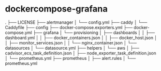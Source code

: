 # dockercompose-grafana
. ├── LICENSE ├── alertmanager │   └── config.yml ├── caddy │   └── Caddyfile ├── config ├── docker-compose.exporters.yml ├── docker-compose.yml ├── grafana │   └── provisioning │       ├── dashboards │       │   ├── dashboard.yml │       │   ├── docker_containers.json │       │   ├── docker_host.json │       │   ├── monitor_services.json │       │   └── nginx_container.json │       └── datasources │           └── datasource.yml ├── helpers │   └── aws │       ├── cadvisor_ecs_task_definition.json │       ├── node_exporter_task_definition.json │       └── prometheus.yml ├── prometheus │   ├── alert.rules │   └── prometheus.yml
